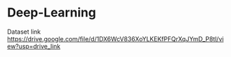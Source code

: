 # Deep-Learning
Dataset link
https://drive.google.com/file/d/1DX6WcV836XoYLKEKfPFQrXqJYmD_P8tl/view?usp=drive_link

